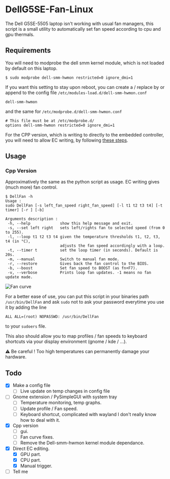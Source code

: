 # DellG5SE-Fan-Linux
The Dell G5SE-5505 laptop isn't working with usual fan managers, this script is a small utility to automatically set fan speed according to cpu and gpu thermals.
## Requirements
You will need to modprobe the dell smm kernel module, which is not loaded by default on this laptop.
```shell
$ sudo modprobe dell-smm-hwmon restricted=0 ignore_dmi=1
```
If you want this setting to stay upon reboot, you can create a / replace by or append to the config file  `/etc/modules-load.d/dell-smm-hwmon.conf` 
```shell
dell-smm-hwmon
```
and the same for `/etc/modprobe.d/dell-smm-hwmon.conf` 
```shell
# This file must be at /etc/modprobe.d/
options dell-smm-hwmon restricted=0 ignore_dmi=1
```
For the CPP version, which is writing to directly to the embedded controller, you will need to allow EC writing, by following [these steps](https://github.com/YoyPa/isw/wiki/How-to-configure-ec_sys-with-write_support=1).
## Usage

### Cpp Version
Approximatively the same as the python script as usage. EC writing gives (much more) fan control.
```shell
$ DellFan -h
Usage :
sudo DellFan [-s left_fan_speed right_fan_speed] [-l t1 t2 t3 t4] [-t timer] [-r ] [-b]

Arguments description :
 -h, --help             show this help message and exit.
 -s, --set left right   sets left/rights fan to selected speed (from 0 to 255).
 -l, --loop t1 t2 t3 t4 given the temperature thresholds t1, t2, t3, t4 (in °C),
                        adjusts the fan speed accordingly with a loop.
 -t, --timer t          set the loop timer (in seconds). Default is 20s.
 -m, --manual           Switch to manual fan mode.
 -r, --restore          Gives back the fan control to the BIOS.
 -b, --boost            Set fan speed to BOOST (as fn+F7).
 -v, --verbose          Prints loop fan updates. -1 means no fan update made.

```
![Fan curve](https://raw.githubusercontent.com/DavidLapous/DellG5SE-Fan-Linux/main/fan_curve.svg)

For a better ease of use, you can put this script in your binaries path `/usr/bin/DellFan` and ask `sudo` not to ask your password everytime you use it by adding the line
```
ALL ALL=(root) NOPASSWD: /usr/bin/DellFan
```
to your `sudoers` file.

This also should allow you to map profiles / fan speeds to keyboard shortcuts via your display environment (gnome / kde / ...).

:warning: Be careful ! Too high temperatures can permanently damage your hardware.

## Todo
- [x] Make a config file
  - [ ] Live update on temp changes in config file
- [ ] Gnome extension / PySimpleGUI with system tray 
  - [ ] Temperature monitoring, temp graphs.
  - [ ] Update profile / Fan speed.
  - [ ] Keyboard shortcut, complicated with wayland I don't really know how to deal with it.
- [x] Cpp version 
  - [ ] gui.
  - [ ] Fan curve fixes.
  - [ ] Remove the Dell-smm-hwmon kernel module dependance.
- [x] Direct EC editing.
  - [x] GPU part.
  - [x] CPU part.
  - [x] Manual trigger. 
- [ ] Tell me 
